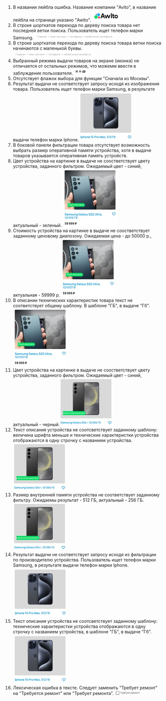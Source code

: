1. В названии лейбла ошибка. Название компании "Avito", в название лейбла на странице указано "Awito". ![First bug](/images/Awito.jpg)
2. В строке шорткатов перехода по дереву поиска товара нет последней ветки поиска. Пользователь ищет телефон марки Samsung. ![Second bug](/images/Finder_path_tree.jpg)
3. В строке шорткатов перехода по дереву поиска товара ветки поиска начинаются с маленькой буквы. ![Third bug](/images/Finder_path_tree.jpg)
4. Выбранный режима выдачи товаров на экране (иконка) не отличается от остальных режимов, что можемм ввести в заблуждение пользователя. ![Fourth bug](/images/Deceptive_toolbar.jpg)
5. Отсутствует флажок выбора для функции "Сначала из Москвы".
6. Результат выдачи не соответствует запросу исходя из изображения товара. Пользователь ищет телефон марки Samsung, в результате выдачи телефон марки Iphone.![Sixth bug](/images/Phone_model_mismatch.jpg)
7. В боковой панели фильтрации товара отсутствует возможность выбрать размер оперативной памяти устройства, хотя в выдаче товаров указывается оперативная память устройств.
8. Цвет устройства на картинке в выдаче не соостветствует цвету устройства, заданного фильтром. Ожидаемый цвет - синий, актуальный - зеленый.  ![Eighth bug](/images/Colour_and_price_output_mismatch.jpg)
9. Стоимость устройства на картинке в выдаче не соостветствует заданному ценовому диапозону. Ожидаемая цена - до 50000 р., актуальная - 59999 р. ![Ninth bug](/images/Colour_and_price_output_mismatch.jpg)
10. В описании технических характеристик товара текст не соответствует общему шаблону. В шаблоне "ГБ", в выдаче "Гб".![Tenth bug](/images/Colour_and_price_output_mismatch.jpg)
11. Цвет устройства на картинке в выдаче не соостветствует цвету устройства, заданного фильтром. Ожидаемый цвет - синий, актуальный - черный.![Eleventh bug](/images/Colour_and_memory_capacity_mismatch.jpg)
12. Текст описания устройства не соотсветствует заданному шаблону: величина шрифта меньше и технические характеристки устройства отображаются в одну строчку с названием устройства. ![Twelfth bug](/images/Colour_and_memory_capacity_mismatch.jpg)
13. Размер внутренней памяти устройства не соответствует заданному фильтру. Ожидаемы результат - 512 ГБ, актуальный - 256 ГБ. ![Thirteenth bug](/images/Colour_and_memory_capacity_mismatch.jpg)
14. Результат выдачи не соответствует запросу исходя из фильтрации по производителю устройства. Пользователь ищет телефон марки Samsung, в результате выдачи телефон марки Iphone. ![Fourteenth bug](/images/Phone_model_mismatch.jpg)
15. Текст описания устройства не соотсветствует заданному шаблону: технические характеристки устройства отображаются в одну строчку с названием устройства, в шаблоне "ГБ", в выдаче "Гб".![Fifteenth bug](/images/Phone_model_mismatch.jpg)
16. Лексическая ошибка в тексте. Следует заменить "Требует ремонт" на "Требуется ремонт" или "Требует ремонта".![Sixteenth bug](/images/Lexical_error.jpg)
   
